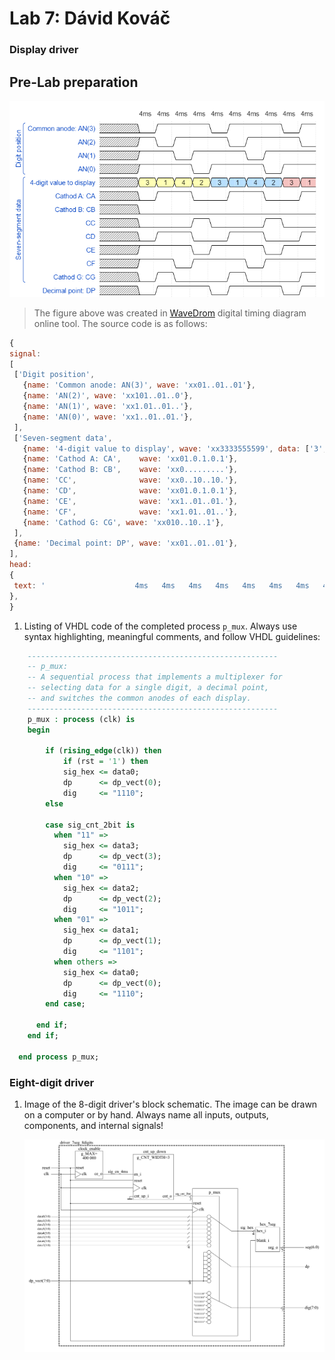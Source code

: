 # Lab 7: Dávid Kováč

### Display driver

## Pre-Lab preparation
   ![Timing of seven-segment display](Images/wavedrom.png)

   > The figure above was created in [WaveDrom](https://wavedrom.com/) digital timing diagram online tool. The source code is as follows:
   >
   ```javascript
   {
  signal:
  [
    ['Digit position',
      {name: 'Common anode: AN(3)', wave: 'xx01..01..01'},
      {name: 'AN(2)', wave: 'xx101..01..0'},
      {name: 'AN(1)', wave: 'xx1.01..01..'},
      {name: 'AN(0)', wave: 'xx1..01..01.'},
    ],
    ['Seven-segment data',
      {name: '4-digit value to display', wave: 'xx3333555599', data: ['3','1','4','2','3','1','4','2','3','1']},
      {name: 'Cathod A: CA', 	wave: 'xx01.0.1.0.1'},
      {name: 'Cathod B: CB', 	wave: 'xx0.........'},
      {name: 'CC', 				wave: 'xx0..10..10.'},
      {name: 'CD', 				wave: 'xx01.0.1.0.1'},
      {name: 'CE', 				wave: 'xx1..01..01.'},
      {name: 'CF', 				wave: 'xx1.01..01..'},
      {name: 'Cathod G: CG', wave: 'xx010..10..1'},
    ],
    {name: 'Decimal point: DP', wave: 'xx01..01..01'},
  ],
  head:
  {
    text: '                    4ms   4ms   4ms   4ms   4ms   4ms   4ms   4ms   4ms   4ms',
  },
}
   ```

<a name="part1"></a>

1. Listing of VHDL code of the completed process `p_mux`. Always use syntax highlighting, meaningful comments, and follow VHDL guidelines:

```vhdl
    --------------------------------------------------------
    -- p_mux:
    -- A sequential process that implements a multiplexer for
    -- selecting data for a single digit, a decimal point,
    -- and switches the common anodes of each display.
    --------------------------------------------------------
	p_mux : process (clk) is
	begin

		if (rising_edge(clk)) then
			if (rst = '1') then
			sig_hex <= data0;
			dp      <= dp_vect(0);
			dig     <= "1110";
		else

        case sig_cnt_2bit is
          when "11" =>
            sig_hex <= data3;
            dp      <= dp_vect(3);
            dig     <= "0111";
          when "10" =>
            sig_hex <= data2;
            dp      <= dp_vect(2);
            dig     <= "1011";
          when "01" =>
            sig_hex <= data1;
            dp      <= dp_vect(1);
            dig     <= "1101";
          when others =>
            sig_hex <= data0;
            dp      <= dp_vect(0);
            dig     <= "1110";
        end case;
        
      end if;
    end if;

  end process p_mux;
```

### Eight-digit driver

1. Image of the 8-digit driver's block schematic. The image can be drawn on a computer or by hand. Always name all inputs, outputs, components, and internal signals!

   ![your figure](Images/Hex_8_bit.png)